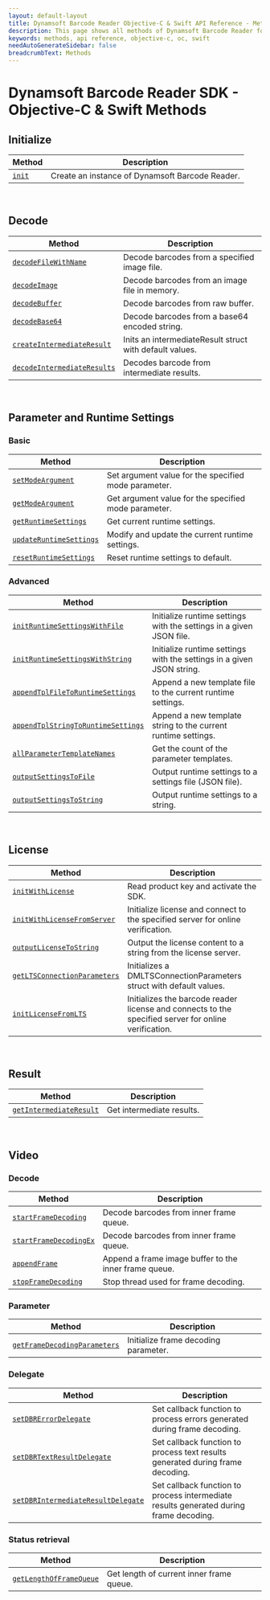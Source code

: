 ```yaml
---
layout: default-layout
title: Dynamsoft Barcode Reader Objective-C & Swift API Reference - Methods
description: This page shows all methods of Dynamsoft Barcode Reader for iOS SDK.
keywords: methods, api reference, objective-c, oc, swift
needAutoGenerateSidebar: false
breadcrumbText: Methods
---
```


# Dynamsoft Barcode Reader SDK - Objective-C & Swift Methods

## Initialize
  
  | Method               | Description |
  |----------------------|-------------|
  | [`init`](initialize.md#init) | Create an instance of Dynamsoft Barcode Reader. |


&nbsp; 


## Decode

  | Method               | Description |
  |----------------------|-------------|
  | [`decodeFileWithName`](decode.md#decodefilewithname) | Decode barcodes from a specified image file. |
  | [`decodeImage`](decode.md#decodeimage) | Decode barcodes from an image file in memory. |
  | [`decodeBuffer`](decode.md#decodebuffer) | Decode barcodes from raw buffer. |
  | [`decodeBase64`](decode.md#decodebase64) | Decode barcodes from a base64 encoded string. |
  | [`createIntermediateResult`](decode.md#createintermediateresult) | Inits an intermediateResult struct with default values. |
  | [`decodeIntermediateResults`](decode.md#decodeintermediateresults) | Decodes barcode from intermediate results. |


&nbsp; 


## Parameter and Runtime Settings

### Basic
  
  | Method               | Description |
  |----------------------|-------------|
  | [`setModeArgument`](parameter-and-runtime-settings-basic.md#setmodeargument) | Set argument value for the specified mode parameter. |
  | [`getModeArgument`](parameter-and-runtime-settings-basic.md#getmodeargument) | Get argument value for the specified mode parameter. |
  | [`getRuntimeSettings`](parameter-and-runtime-settings-basic.md#getruntimesettings) | Get current runtime settings. |
  | [`updateRuntimeSettings`](parameter-and-runtime-settings-basic.md#updateruntimesettings) | Modify and update the current runtime settings. |
  | [`resetRuntimeSettings`](parameter-and-runtime-settings-basic.md#resetruntimesettings) | Reset runtime settings to default. |

### Advanced
  
  | Method               | Description |
  |----------------------|-------------|
  | [`initRuntimeSettingsWithFile`](parameter-and-runtime-settings-advanced.md#initruntimesettingswithfile) | Initialize runtime settings with the settings in a given JSON file. |
  | [`initRuntimeSettingsWithString`](parameter-and-runtime-settings-advanced.md#initruntimesettingswithstring) | Initialize runtime settings with the settings in a given JSON string. |
  | [`appendTplFileToRuntimeSettings`](parameter-and-runtime-settings-advanced.md#appendtplfiletoruntimesettings) | Append a new template file to the current runtime settings. |
  | [`appendTplStringToRuntimeSettings`](parameter-and-runtime-settings-advanced.md#appendtplstringtoruntimesettings) | Append a new template string to the current runtime settings. |
  | [`allParameterTemplateNames`](parameter-and-runtime-settings-advanced.md#allparametertemplatenames) | Get the count of the parameter templates. |
  | [`outputSettingsToFile`](parameter-and-runtime-settings-advanced.md#outputsettingstofile) | Output runtime settings to a settings file (JSON file). |
  | [`outputSettingsToString`](parameter-and-runtime-settings-advanced.md#outputsettingstostring) | Output runtime settings to a string. |


&nbsp; 


## License
   
  | Method               | Description |
  |----------------------|-------------|
  | [`initWithLicense`](license.md#initwithlicense) | Read product key and activate the SDK. |
  | [`initWithLicenseFromServer`](license.md#initwithlicensefromserver) | Initialize license and connect to the specified server for online verification. |
  | [`outputLicenseToString`](license.md#outputlicensetostring) | Output the license content to a string from the license server. |
  | [`getLTSConnectionParameters`](license.md#getltsconnectionparameters) | Initializes a DMLTSConnectionParameters struct with default values. |
  | [`initLicenseFromLTS`](license.md#initlicensefromlts) | Initializes the barcode reader license and connects to the specified server for online verification. |

&nbsp; 


## Result
   
  | Method               | Description |
  |----------------------|-------------|
  | [`getIntermediateResult`](result.md#getintermediateresult) | Get intermediate results. |


&nbsp; 


## Video

### Decode
   
  | Method               | Description |
  |----------------------|-------------|
  | [`startFrameDecoding`](video.md#startframedecoding) | Decode barcodes from inner frame queue. |
  | [`startFrameDecodingEx`](video.md#startframedecodingex) | Decode barcodes from inner frame queue. |
  | [`appendFrame`](video.md#appendframe) | Append a frame image buffer to the inner frame queue. |
  | [`stopFrameDecoding`](video.md#stopframedecoding) | Stop thread used for frame decoding. |

### Parameter
   
  | Method               | Description |
  |----------------------|-------------|
  | [`getFrameDecodingParameters`](video.md#getframedecodingparameters) | Initialize frame decoding parameter. |

### Delegate
   
  | Method               | Description |
  |----------------------|-------------|
  | [`setDBRErrorDelegate`](video.md#setdbrerrordelegate) | Set callback function to process errors generated during frame decoding. |
  | [`setDBRTextResultDelegate`](video.md#setdbrtextresultdelegate) | Set callback function to process text results generated during frame decoding. |
  | [`setDBRIntermediateResultDelegate`](video.md#setdbrintermediateresultdelegate) | Set callback function to process intermediate results generated during frame decoding. |

### Status retrieval
   
  | Method               | Description |
  |----------------------|-------------|
  | [`getLengthOfFrameQueue`](video.md#getlengthofframequeue) | Get length of current inner frame queue. |
  